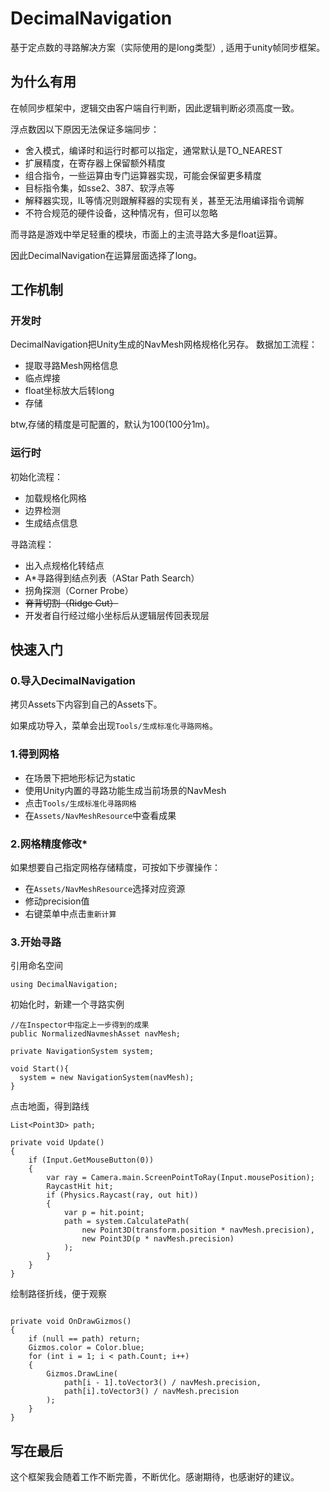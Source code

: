 # DecimalNavigation
基于定点数的寻路解决方案（实际使用的是long类型）, 适用于unity帧同步框架。

## 为什么有用
在帧同步框架中，逻辑交由客户端自行判断，因此逻辑判断必须高度一致。

浮点数因以下原因无法保证多端同步：
* 舍入模式，编译时和运行时都可以指定，通常默认是TO_NEAREST
* 扩展精度，在寄存器上保留额外精度
* 组合指令，一些运算由专门运算器实现，可能会保留更多精度
* 目标指令集，如sse2、387、软浮点等
* 解释器实现，IL等情况则跟解释器的实现有关，甚至无法用编译指令调解
* 不符合规范的硬件设备，这种情况有，但可以忽略

而寻路是游戏中举足轻重的模块，市面上的主流寻路大多是float运算。

因此DecimalNavigation在运算层面选择了long。


## 工作机制
### 开发时
DecimalNavigation把Unity生成的NavMesh网格规格化另存。
数据加工流程：
* 提取寻路Mesh网格信息
* 临点焊接
* float坐标放大后转long
* 存储

btw,存储的精度是可配置的，默认为100(100分1m)。
### 运行时
初始化流程：
* 加载规格化网格
* 边界检测
* 生成结点信息

寻路流程：
* 出入点规格化转结点
* A*寻路得到结点列表（AStar Path Search）
* 拐角探测（Corner Probe）
* ~~脊背切割（Ridge Cut）~~
* 开发者自行经过缩小坐标后从逻辑层传回表现层

## 快速入门
### 0.导入DecimalNavigation
拷贝Assets下内容到自己的Assets下。

如果成功导入，菜单会出现`Tools/生成标准化寻路网格`。
### 1.得到网格
* 在场景下把地形标记为static
* 使用Unity内置的寻路功能生成当前场景的NavMesh
* 点击`Tools/生成标准化寻路网格`
* 在`Assets/NavMeshResource`中查看成果
### 2.网格精度修改*
如果想要自己指定网格存储精度，可按如下步骤操作：
* 在`Assets/NavMeshResource`选择对应资源
* 修动precision值
* 右键菜单中点击`重新计算`
### 3.开始寻路
引用命名空间
```CSharp
using DecimalNavigation;
```
初始化时，新建一个寻路实例
```CSharp
//在Inspector中指定上一步得到的成果
public NormalizedNavmeshAsset navMesh;

private NavigationSystem system;

void Start(){
  system = new NavigationSystem(navMesh);
}
```
点击地面，得到路线
```CSharp
List<Point3D> path;

private void Update()
{
    if (Input.GetMouseButton(0))
    {
        var ray = Camera.main.ScreenPointToRay(Input.mousePosition);
        RaycastHit hit;
        if (Physics.Raycast(ray, out hit))
        {
            var p = hit.point;
            path = system.CalculatePath(
                new Point3D(transform.position * navMesh.precision), 
                new Point3D(p * navMesh.precision)
            );
        }
    }
}
```
绘制路径折线，便于观察
```CSharp

private void OnDrawGizmos()
{
    if (null == path) return;
    Gizmos.color = Color.blue;
    for (int i = 1; i < path.Count; i++)
    {
        Gizmos.DrawLine(
            path[i - 1].toVector3() / navMesh.precision, 
            path[i].toVector3() / navMesh.precision
        );
    }
}
```
## 写在最后
这个框架我会随着工作不断完善，不断优化。感谢期待，也感谢好的建议。
